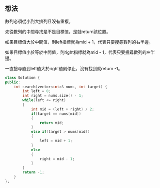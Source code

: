 ## 想法
數列必須從小到大排列且沒有重複。

先從數列的中間尋找是不是目標值，是就return該位置。

如果目標值大於中間值，則left指標就為mid + 1，代表只要搜尋數列的右半邊。

如果目標值小於等於中間值，則right指標就為mid - 1，代表只要搜尋數列的左半邊。

一直搜尋直到left值大於right值則停止，沒有找到就return -1。

```CPP
class Solution {
public:
    int search(vector<int>& nums, int target) {
        int left = 0;
        int right = nums.size() - 1;
        while(left <= right)
        {
            int mid = (left + right) / 2;
            if(target == nums[mid])
            {
                return mid;
            }
            else if(target > nums[mid])
            {
                left = mid + 1;
            }
            else
            {
                right = mid - 1;
            }
        }
        return -1;
    }
};
```
